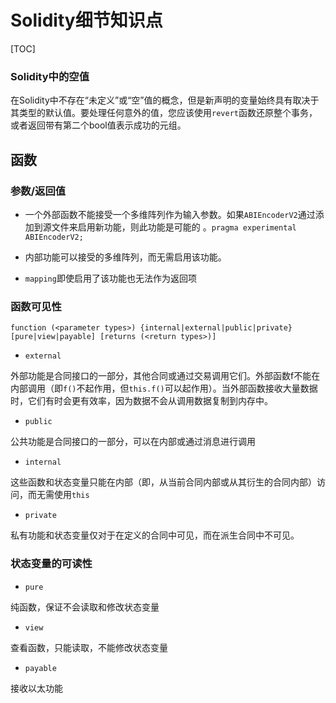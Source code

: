 # Solidity细节知识点
[TOC]

### Solidity中的空值

在Solidity中不存在“未定义”或“空”值的概念，但是新声明的变量始终具有取决于其类型的默认值。要处理任何意外的值，您应该使用`revert`函数还原整个事务，或者返回带有第二个bool值表示成功的元组。

## 函数

### 参数/返回值

- 一个外部函数不能接受一个多维阵列作为输入参数。如果`ABIEncoderV2`通过添加到源文件来启用新功能，则此功能是可能的 。`pragma experimental ABIEncoderV2;`

- 内部功能可以接受的多维阵列，而无需启用该功能。
- `mapping`即使启用了该功能也无法作为返回项

### 函数可见性

```
function (<parameter types>) {internal|external|public|private} [pure|view|payable] [returns (<return types>)]
```

- `external`

外部功能是合同接口的一部分，其他合同或通过交易调用它们。外部函数f不能在内部调用（即`f()`不起作用，但`this.f()`可以起作用）。当外部函数接收大量数据时，它们有时会更有效率，因为数据不会从调用数据复制到内存中。

- `public`

公共功能是合同接口的一部分，可以在内部或通过消息进行调用

- `internal`

这些函数和状态变量只能在内部（即，从当前合同内部或从其衍生的合同内部）访问，而无需使用`this`

- `private`

私有功能和状态变量仅对于在定义的合同中可见，而在派生合同中不可见。

### 状态变量的可读性

- `pure` 

纯函数，保证不会读取和修改状态变量

- `view`

查看函数，只能读取，不能修改状态变量

- `payable`

接收以太功能


